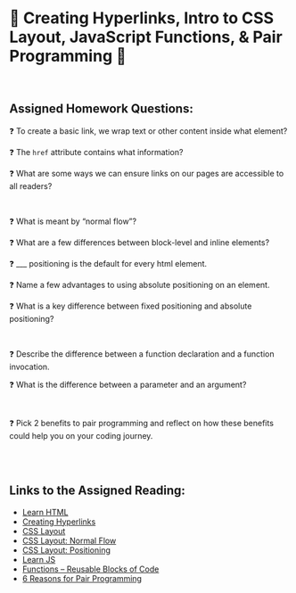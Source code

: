 # 💮 Creating Hyperlinks, Intro to CSS Layout, JavaScript Functions, & Pair Programming 💮

<br>

## Assigned Homework Questions:

❓ To create a basic link, we wrap text or other content inside what element?



❓ The `href` attribute contains what information?



❓ What are some ways we can ensure links on our pages are accessible to all readers?



<br>

❓ What is meant by “normal flow”?



❓ What are a few differences between block-level and inline elements?



❓ ___ positioning is the default for every html element.



❓ Name a few advantages to using absolute positioning on an element.



❓ What is a key difference between fixed positioning and absolute positioning?

<br>

❓ Describe the difference between a function declaration and a function invocation.



❓ What is the difference between a parameter and an argument?



<br>

❓ Pick 2 benefits to pair programming and reflect on how these benefits could help you on your coding journey.



<br>

<br>

## Links to the Assigned Reading:

* [Learn HTML](https://developer.mozilla.org/en-US/docs/Learn/HTML)
* [Creating Hyperlinks](https://developer.mozilla.org/en-US/docs/Learn/HTML/Introduction_to_HTML/Creating_hyperlinks)
* [CSS Layout](https://developer.mozilla.org/en-US/docs/Learn/CSS/CSS_layout)
* [CSS Layout: Normal Flow](https://developer.mozilla.org/en-US/docs/Learn/CSS/CSS_layout/Normal_Flow)
* [CSS Layout: Positioning](https://developer.mozilla.org/en-US/docs/Learn/CSS/CSS_layout/Positioning)
* [Learn JS](https://developer.mozilla.org/en-US/docs/Learn/JavaScript)
* [Functions – Reusable Blocks of Code](https://developer.mozilla.org/en-US/docs/Learn/JavaScript/Building_blocks/Functions)
* [6 Reasons for Pair Programming](https://www.codefellows.org/blog/6-reasons-for-pair-programming/)
  

